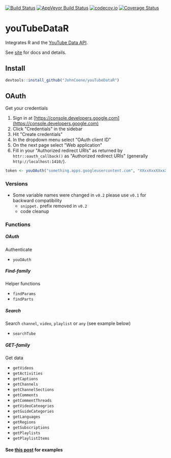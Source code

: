 [![Build Status](https://travis-ci.org/JohnCoene/youTubeDataR.svg?branch=master)](https://travis-ci.org/JohnCoene/youTubeDataR)
[![AppVeyor Build Status](https://ci.appveyor.com/api/projects/status/github/JohnCoene/youTubeDataR?branch=master&svg=true)](https://ci.appveyor.com/project/JohnCoene/youTubeDataR)
[![codecov.io](https://codecov.io/github/JohnCoene/youTubeDataR/coverage.svg?branch=master)](https://codecov.io/github/JohnCoene/youTubeDataR?branch=master)
[![Coverage Status](https://coveralls.io/repos/github/JohnCoene/youTubeDataR/badge.svg?branch=master)](https://coveralls.io/github/JohnCoene/youTubeDataR?branch=master)

# youTubeDataR

Integrates R and the [YouTube Data API](https://developers.google.com/youtube/v3/).

See [site](http://john-coene.com/packages/youTubeDataR/) for docs and details.

## Install

```R
devtools::install_github("JohnCoene/youTubeDataR")
```

## OAuth

Get your credentials

1. Sign in at [https://console.developers.google.com](https://console.developers.google.com)
2. Click "Credentials" in the sidebar
3. Hit "Create credentials"
4. In the dropdown menu select "OAuth client ID"
5. On the next page select "Web application"
6. Fill in your "Authorized redirect URIs" as returned by `httr::oauth_callback()` as "Authorized redirect URIs" (generally `http://localhost:1410/`).

```R
token <- youOAuth("something.apps.googleusercontent.com", "XXxxXxxXXxxXxxXX")
```

### Versions ###

* Some variable names were changed in `v0.2` please use `v0.1` for backward compatibility
  - `snippet.` prefix removed in `v0.2`
  - code cleanup

### Functions ###

##### OAuth #####

Authenticate

* `youOAuth`

##### Find-family #####

Helper functions

* `findParams`
* `findParts`

##### Search #####

Search `channel`, `video`, `playlist` or `any` (see example below)

* `searchTube`

##### GET-family #####

Get data

* `getVideos`
* `getActivities`
* `getCaptions`
* `getChannels`
* `getChannelSections`
* `getComments`
* `getCommentThreads`
* `getVideoCateogries`
* `getGuideCategories`
* `getLanguages`
* `getRegions`
* `getSubscriptions`
* `getPlaylists`
* `getPlaylistItems`

#### See [this post](http://john-coene.com/post/youtube/) for examples ####
